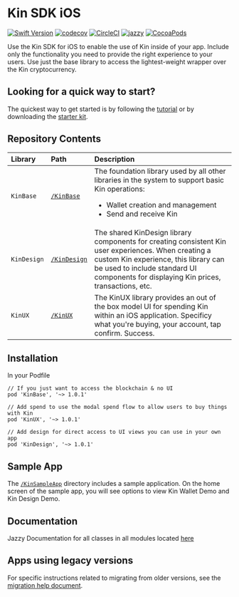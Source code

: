 # Kin SDK iOS

[![Swift Version](https://img.shields.io/badge/Swift-5.0-orange.svg)](https://swift.org)
[![codecov](https://codecov.io/gh/kinecosystem/kin-ios/branch/master/graph/badge.svg?token=WB9BS3J2VY)](https://codecov.io/gh/kinecosystem/kin-ios)
[![CircleCI](https://img.shields.io/circleci/build/gh/kinecosystem/kin-ios/master?token=554b0d33a552795e7bcd927bbba119434918cacc)](https://circleci.com/gh/kinecosystem/kin-ios)
[![jazzy](https://img.shields.io/badge/docs-jazzy-blue)](https://kinecosystem.github.io/kin-ios/)
[![CocoaPods](https://img.shields.io/cocoapods/v/KinBase.svg?color=6f41e8)](https://cocoapods.org/pods/KinBase)

Use the Kin SDK for iOS to enable the use of Kin inside of your app. Include only the functionality you need to provide the right experience to your users. Use just the base library to access the lightest-weight wrapper over the Kin cryptocurrency.

## Looking for a quick way to start?

The quickest way to get started is by following the [tutorial](https://kintegrate.dev/tutorials/getting-started-ios-sdk/) or by downloading the [starter kit](https://kintegrate.dev/starters/kin-ios-starter/).

## Repository Contents

| Library     | Path                      | Description                                                                                                                                                                                                                           |
| :---------- | :------------------------ | :------------------------------------------------------------------------------------------------------------------------------------------------------------------------------------------------------------------------------------ |
| `KinBase`   | [`/KinBase`](KinBase)     | The foundation library used by all other libraries in the system to support basic Kin operations: <ul><li>Wallet creation and management</li><li>Send and receive Kin</li></ul>                                                       |
| `KinDesign` | [`/KinDesign`](KinDesign) | The shared KinDesign library components for creating consistent Kin user experiences. When creating a custom Kin experience, this library can be used to include standard UI components for displaying Kin prices, transactions, etc. |
| `KinUX`     | [`/KinUX`](KinUX)         | The KinUX library provides an out of the box model UI for spending Kin within an iOS application. Specificy what you're buying, your account, tap confirm. Success.                                                                   |

## Installation

In your Podfile

```
// If you just want to access the blockchain & no UI
pod 'KinBase', '~> 1.0.1'

// Add spend to use the modal spend flow to allow users to buy things with Kin
pod 'KinUX', '~> 1.0.1'

// Add design for direct access to UI views you can use in your own app
pod 'KinDesign', '~> 1.0.1'
```

## Sample App

The [`/KinSampleApp`](KinSampleApp) directory includes a sample application. On the home screen of the sample app, you will see options to view Kin Wallet Demo and Kin Design Demo.

## Documentation

Jazzy Documentation for all classes in all modules located [here](https://kinecosystem.github.io/kin-ios/)

## Apps using legacy versions

For specific instructions related to migrating from older versions, see the [migration help document](migration_help.md).

